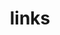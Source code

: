 ---
layout: page
title: links
nav: false
dropdown: true
children: 
    - title: LBL
      permalink: perssongroup.lbl.gov
    - title: projects
      permalink: /projects/
---